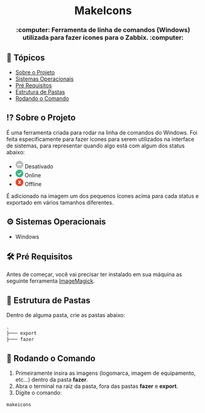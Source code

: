 <h1  align="center">MakeIcons</h1>
<h3  align="center">:computer: Ferramenta de linha de comandos (Windows) utilizada para fazer ícones para o Zabbix. :computer:</h3>

## 🏁 Tópicos
<!--ts-->
* [Sobre o Projeto](#-sobre-o-projeto)
* [Sistemas Operacionais](#-sistemas-operacionais)
* [Pré Requisitos](#-pré-requisitos)
* [Estrutura de Pastas](#-estrutura-de-pastas)
* [Rodando o Comando](#-rodando-o-comando)
<!--te-->

## ⁉️ Sobre o Projeto
<p>É uma ferramenta criada para rodar na linha de comandos do Windows. Foi feita especificamente para fazer ícones para serem utilizados na interface de sistemas, para representar quando algo está com algum dos status abaixo:
  
  - <img alt="Ícone Desativado" title="Ícone Desativado" src="./assets/icons/icon_des.png" /> Desativado
  - <img alt="Ícone Online" title="Ícone Online" src="./assets/icons/icon_on.png" /> Online
  - <img alt="Ícone Offline" title="Ícone Offline" src="./assets/icons/icon_off.png" /> Offline

<p>É adicionado na imagem um dos pequenos ícones acima para cada status e exportado em vários tamanhos diferentes.</p>

## ⚙️ Sistemas Operacionais
- Windows

## 🛠️ Pré Requisitos
Antes de começar, você vai precisar ter instalado em sua máquina as seguinte ferramenta [ImageMagick](https://imagemagick.org).

## 📂 Estrutura de Pastas
<p>Dentro de alguma pasta, crie as pastas abaixo:</p>

```shell
.
├─── export
├─── fazer
```

## 🎲 Rodando o Comando

1. Primeiramente insira as imagens (logomarca, imagem de equipamento, etc...) dentro da pasta **fazer**.
2. Abra o terminal na raiz da pasta, fora das pastas **fazer** e **export**.
3. Digite o comando:

```shell
makeicons
```
